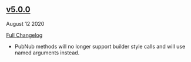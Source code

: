 ## [v5.0.0](https://github.com/pubnub/kotlin/releases/tag/v5.0.0)
August 12 2020

[Full Changelog](https://github.com/pubnub/kotlin/compare/v1.0.0...v5.0.0)

- PubNub methods will no longer support builder style calls and will use named arguments instead. 



